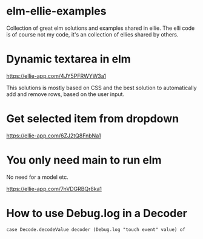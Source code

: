 # elm-ellie-examples

Collection of great elm solutions and examples shared in ellie.
The elli code is of course not my code, it's an collection of ellies shared by others.

# Dynamic textarea in elm
https://ellie-app.com/4JY5PFRWYW3a1

This solutions is mostly based on CSS and the best solution to automatically add and remove rows, based on the user input.

# Get selected item from dropdown
https://ellie-app.com/6ZJ2tQ8FnbNa1

# You only need main to run elm
No need for a model etc.

https://ellie-app.com/7nVDGRBQr8ka1

# How to use Debug.log in a Decoder

```case Decode.decodeValue decoder (Debug.log "touch event" value) of```

